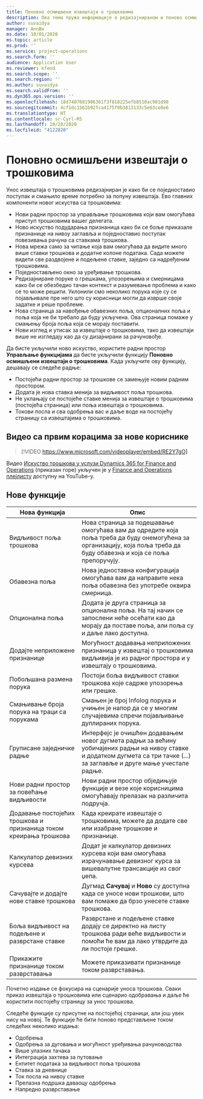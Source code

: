 ```yaml
---
title: Поновно осмишљени извештаји о трошковима
description: Ова тема пружа информације о редизајнираном и поново осмишљеном искуству за унос извештаја о трошковима.
author: suvaidya
manager: AnnBe
ms.date: 10/01/2020
ms.topic: article
ms.prod: ''
ms.service: project-operations
ms.search.form: ''
audience: Application User
ms.reviewer: kfend
ms.search.scope: ''
ms.search.region: ''
ms.author: suvaidya
ms.search.validFrom: ''
ms.dyn365.ops.version: ''
ms.openlocfilehash: 18d7407681906361f3f818225efb8510ac981d98
ms.sourcegitcommit: 4cf1dc1561b92fca4175f0b3813133c5e63ce8e6
ms.translationtype: HT
ms.contentlocale: sr-Cyrl-RS
ms.lasthandoff: 10/28/2020
ms.locfileid: "4122820"
---
```

# <a name="expense-reports-reimagined"></a>Поновно осмишљени извештаји о трошковима

Унос извештаја о трошковима редизајниран је како би се поједноставио поступак и смањило време потребно за попуну извештаја. Ево главних компоненти новог искуства са трошковима:

- Нови радни простор за управљање трошковима који вам омогућава приступ трошковима вашег делегата.
- Ново искуство подударања признаница како би се боље приказале признанице на нивоу заглавља и поједноставио поступак повезивања рачуна са ставкама трошкова.
- Нова мрежа само за читање која вам омогућава да видите много више ставки трошкова и додатне колоне података. Сада можете видети све раздвојене и подељене ставке, заједно са надређеним трошковима.
- Поједностављено окно за уређивање трошкова.
- Редизајниране поруке о грешкама, упозорењима и смерницама како би се обезбедио тачан контекст и разумевање проблема и како се то може решити. Уклонили смо неколико порука које су се појављивале пре него што су корисници могли да изврше своје задатке и реше проблеме.
- Нова страница за навођење обавезних поља, опционалних поља и поља која не би требало да буду укључена. Ова страница помаже у смањењу броја поља која се морају поставити.
- Нови изглед и утисак за извештаје о трошковима, тако да извештаји више не изгледају као да су дизајнирани за рачуновође.

Да бисте укључили ново искуство, користите радни простор **Управљање функцијама** да бисте укључили функцију **Поновно осмишљени извештаји о трошковима**. Када укључите ову функцију, дешавају се следеће радње:

- Постојећи радни простор за трошкове се замењује новим радним простором.
- Додата је нова ставка менија за видљивост поља трошкова.
- Не уклањају се постојеће ставке менија за извештаје о трошковима (постојећа страница) или поља извештаја о трошковима.
- Токови посла и сва одобрења вас и даље воде на постојећу страницу са извештајима о трошковима.

## <a name="getting-started-video-for-new-users"></a>Видео са првим корацима за нове кориснике

> [!VIDEO https://www.microsoft.com/videoplayer/embed/RE2Y7gO]

Видео [Искуство трошкова у услузи Dynamics 365 for Finance and Operations](https://youtu.be/Ocy-MsTvEE0) (приказан горе) укључен је у [Finance and Operations плејлисту](https://www.youtube.com/playlist?list=PLcakwueIHoT_SYfIaPGoOhloFoCXiUSyW) доступну на YouTube-у.

## <a name="new-features"></a>Нове функције

| Нова функција | Опис |
|---|----|
| Видљивост поља трошкова | Нова страница за подешавање омогућава вам да одредите која поља треба да буду онемогућена за организацију, која поља треба да буду обавезна и која се поља препоручују. |
| Обавезна поља | Нова једноставна конфигурација омогућава вам да направите нека поља обавезна без употребе оквира смерница. |
| Опционална поља | Додата је друга страница за опционална поља. На тај начин се запослени неће осећати као да морају да поставе поља, али поља су и даље лако доступна. |
| Додајте неприложене признанице | Могућност додавања неприложених признаница у извештај о трошковима видљивија је из радног простора и у извештају о трошковима. |
| Побољшана размена порука | Постоји боља видљивост ставки трошкова које садрже упозорења или грешке. |
| Смањивање броја порука на траци са порукама| Смањен је број Infolog порука и учињен је напор да се у многим случајевима спречи појављивање дуплираних порука. |
| Груписане заједничке радње | Интерфејс је очишћен додавањем новог дугмета радњи за већину уобичајених радњи на нивоу ставке и додатком дугмета са три тачке (...) за заглавље и друге мање учестале радње. |
| Нови радни простор за повећање видљивости | Нови радни простор обједињује функције и везе које корисницима омогућавају прелазак на различита подручја. |
| Додавање постојећих трошкова и признаница током креирања трошкова | Када креирате извештаје о трошковима, можете да додате све или изабране трошкове и признанице. |
| Калкулатор девизних курсева | Додат је калкулатор девизних курсева који вам омогућава израчунавање девизног курса за вишевалутне трансакције из свог џепа. |
| Сачувајте и додајте нове ставке трошкова | Дугмад **Сачувај** и **Ново** су доступна када се уносе нови трошкови, што вам помаже да брзо унесете ставке трошкова. |
| Боља видљивост на подељене и разврстане ставке | Разврстане и подељене ставке додају се директно на листу трошкова ради веће видљивости и помоћи ће вам да лако утврдите да ли постоје грешке. |
| Прикажите признанице током разврставања | Можете приказивати признанице током разврставања. |

Почетно издање се фокусира на сценарије уноса трошкова. Сваки приказ извештаја о трошковима или сценарио одобравања и даље ће користити постојећу страницу за унос трошкова.

Следеће функције су присутне на постојећој страници, али још увек нису на новој. Те функције ће бити поново представљене током следећих неколико издања:

- Одобрења
- Одобрења за дуговања и могућност уређивања рачуноводства
- Више улазних тачака
- Интеграција захтева за путовање
- Ентитет података за видљивост поља трошкова
- Ставка за дневнице
- Ток посла на нивоу ставке
- Прелазна подршка даваоцу одобрења
- Напредно разврставање
